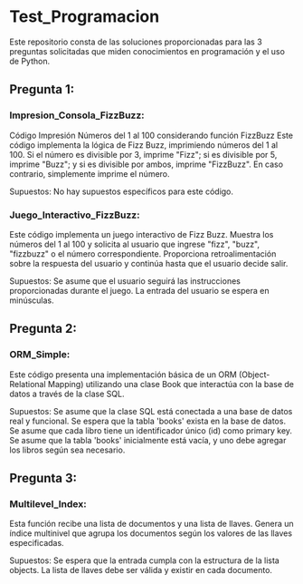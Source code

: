 # Test_Programacion
Este repositorio consta de las soluciones proporcionadas para las 3 preguntas solicitadas que miden conocimientos en programación y el uso de Python.

## Pregunta 1:

### Impresion_Consola_FizzBuzz:

Código Impresión Números del 1 al 100 considerando función FizzBuzz
Este código implementa la lógica de Fizz Buzz, imprimiendo números del 1 al 100. Si el número es divisible por 3, imprime "Fizz"; si es divisible por 5, imprime "Buzz"; y si es divisible por ambos, imprime "FizzBuzz". En caso contrario, simplemente imprime el número.

Supuestos:
No hay supuestos específicos para este código.

### Juego_Interactivo_FizzBuzz:

Este código implementa un juego interactivo de Fizz Buzz. Muestra los números del 1 al 100 y solicita al usuario que ingrese "fizz", "buzz", "fizzbuzz" o el número correspondiente. Proporciona retroalimentación sobre la respuesta del usuario y continúa hasta que el usuario decide salir.

Supuestos:
Se asume que el usuario seguirá las instrucciones proporcionadas durante el juego.
La entrada del usuario se espera en minúsculas.

## Pregunta 2:

### ORM_Simple:

Este código presenta una implementación básica de un ORM (Object-Relational Mapping) utilizando una clase Book que interactúa con la base de datos a través de la clase SQL.

Supuestos:
Se asume que la clase SQL está conectada a una base de datos real y funcional.
Se espera que la tabla 'books' exista en la base de datos.
Se asume que cada libro tiene un identificador único (id) como primary key.
Se asume que la tabla 'books' inicialmente está vacía, y uno debe agregar los libros según sea necesario.

## Pregunta 3:

### Multilevel_Index:

Esta función recibe una lista de documentos y una lista de llaves. Genera un índice multinivel que agrupa los documentos según los valores de las llaves especificadas.

Supuestos:
Se espera que la entrada cumpla con la estructura de la lista objects.
La lista de llaves debe ser válida y existir en cada documento.


